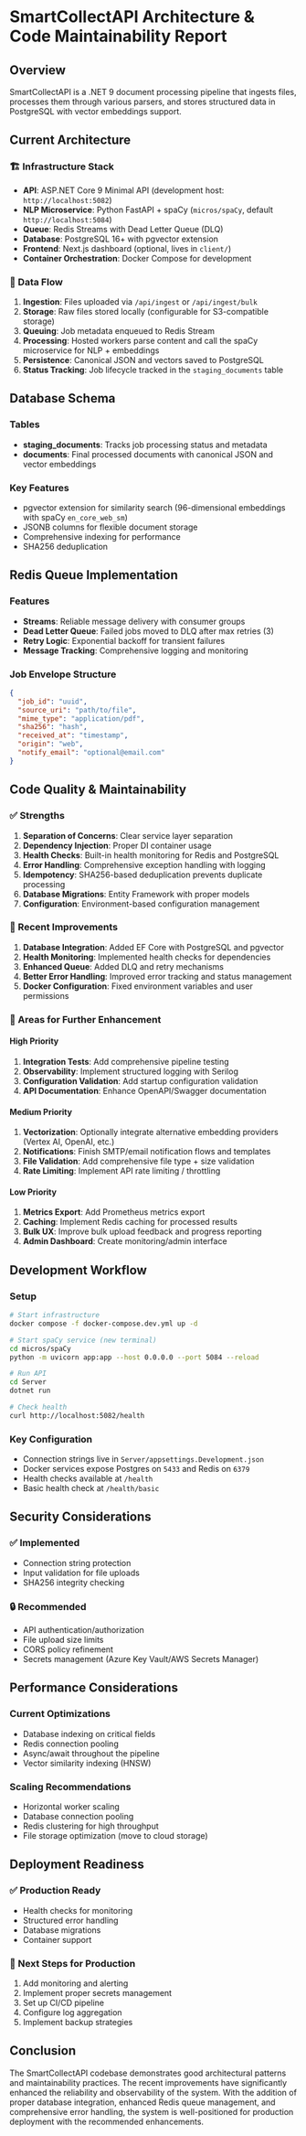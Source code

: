 # SmartCollectAPI Architecture & Code Maintainability Report

## Overview
SmartCollectAPI is a .NET 9 document processing pipeline that ingests files, processes them through various parsers, and stores structured data in PostgreSQL with vector embeddings support.

## Current Architecture

### 🏗️ Infrastructure Stack
- **API**: ASP.NET Core 9 Minimal API (development host: `http://localhost:5082`)
- **NLP Microservice**: Python FastAPI + spaCy (`micros/spaCy`, default `http://localhost:5084`)
- **Queue**: Redis Streams with Dead Letter Queue (DLQ)
- **Database**: PostgreSQL 16+ with pgvector extension
- **Frontend**: Next.js dashboard (optional, lives in `client/`)
- **Container Orchestration**: Docker Compose for development

### 🔄 Data Flow
1. **Ingestion**: Files uploaded via `/api/ingest` or `/api/ingest/bulk`
2. **Storage**: Raw files stored locally (configurable for S3-compatible storage)
3. **Queuing**: Job metadata enqueued to Redis Stream
4. **Processing**: Hosted workers parse content and call the spaCy microservice for NLP + embeddings
5. **Persistence**: Canonical JSON and vectors saved to PostgreSQL
6. **Status Tracking**: Job lifecycle tracked in the `staging_documents` table

## Database Schema

### Tables
- **staging_documents**: Tracks job processing status and metadata
- **documents**: Final processed documents with canonical JSON and vector embeddings

### Key Features
- pgvector extension for similarity search (96-dimensional embeddings with spaCy `en_core_web_sm`)
- JSONB columns for flexible document storage
- Comprehensive indexing for performance
- SHA256 deduplication

## Redis Queue Implementation

### Features
- **Streams**: Reliable message delivery with consumer groups
- **Dead Letter Queue**: Failed jobs moved to DLQ after max retries (3)
- **Retry Logic**: Exponential backoff for transient failures
- **Message Tracking**: Comprehensive logging and monitoring

### Job Envelope Structure
```json
{
  "job_id": "uuid",
  "source_uri": "path/to/file",
  "mime_type": "application/pdf",
  "sha256": "hash",
  "received_at": "timestamp",
  "origin": "web",
  "notify_email": "optional@email.com"
}
```
## Code Quality & Maintainability

### ✅ Strengths
1. **Separation of Concerns**: Clear service layer separation
2. **Dependency Injection**: Proper DI container usage
3. **Health Checks**: Built-in health monitoring for Redis and PostgreSQL
4. **Error Handling**: Comprehensive exception handling with logging
5. **Idempotency**: SHA256-based deduplication prevents duplicate processing
6. **Database Migrations**: Entity Framework with proper models
7. **Configuration**: Environment-based configuration management

### 🎯 Recent Improvements
1. **Database Integration**: Added EF Core with PostgreSQL and pgvector
2. **Health Monitoring**: Implemented health checks for dependencies
3. **Enhanced Queue**: Added DLQ and retry mechanisms
4. **Better Error Handling**: Improved error tracking and status management
5. **Docker Configuration**: Fixed environment variables and user permissions

### 🔧 Areas for Further Enhancement

#### High Priority
1. **Integration Tests**: Add comprehensive pipeline testing
2. **Observability**: Implement structured logging with Serilog
3. **Configuration Validation**: Add startup configuration validation
4. **API Documentation**: Enhance OpenAPI/Swagger documentation

#### Medium Priority
1. **Vectorization**: Optionally integrate alternative embedding providers (Vertex AI, OpenAI, etc.)
2. **Notifications**: Finish SMTP/email notification flows and templates
3. **File Validation**: Add comprehensive file type + size validation
4. **Rate Limiting**: Implement API rate limiting / throttling

#### Low Priority
1. **Metrics Export**: Add Prometheus metrics export
2. **Caching**: Implement Redis caching for processed results
3. **Bulk UX**: Improve bulk upload feedback and progress reporting
4. **Admin Dashboard**: Create monitoring/admin interface

## Development Workflow

### Setup
```bash
# Start infrastructure
docker compose -f docker-compose.dev.yml up -d

# Start spaCy service (new terminal)
cd micros/spaCy
python -m uvicorn app:app --host 0.0.0.0 --port 5084 --reload

# Run API
cd Server
dotnet run

# Check health
curl http://localhost:5082/health
```

### Key Configuration
- Connection strings live in `Server/appsettings.Development.json`
- Docker services expose Postgres on `5433` and Redis on `6379`
- Health checks available at `/health`
- Basic health check at `/health/basic`

## Security Considerations

### ✅ Implemented
- Connection string protection
- Input validation for file uploads
- SHA256 integrity checking

### 🔒 Recommended
- API authentication/authorization
- File upload size limits
- CORS policy refinement
- Secrets management (Azure Key Vault/AWS Secrets Manager)

## Performance Considerations

### Current Optimizations
- Database indexing on critical fields
- Redis connection pooling
- Async/await throughout the pipeline
- Vector similarity indexing (HNSW)

### Scaling Recommendations
- Horizontal worker scaling
- Database connection pooling
- Redis clustering for high throughput
- File storage optimization (move to cloud storage)

## Deployment Readiness

### ✅ Production Ready
- Health checks for monitoring
- Structured error handling
- Database migrations
- Container support

### 🚀 Next Steps for Production
1. Add monitoring and alerting
2. Implement proper secrets management
3. Set up CI/CD pipeline
4. Configure log aggregation
5. Implement backup strategies

## Conclusion
The SmartCollectAPI codebase demonstrates good architectural patterns and maintainability practices. The recent improvements have significantly enhanced the reliability and observability of the system. With the addition of proper database integration, enhanced Redis queue management, and comprehensive error handling, the system is well-positioned for production deployment with the recommended enhancements.
